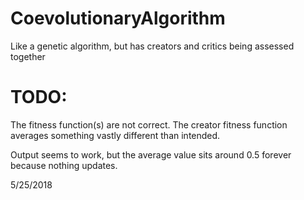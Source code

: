 # CoevolutionaryAlgorithm
Like a genetic algorithm, but has creators and critics being assessed together

TODO:
===================
The fitness function(s) are not correct. The creator fitness function averages something vastly different than intended.

Output seems to work, but the average value sits around 0.5 forever because nothing updates.

5/25/2018
